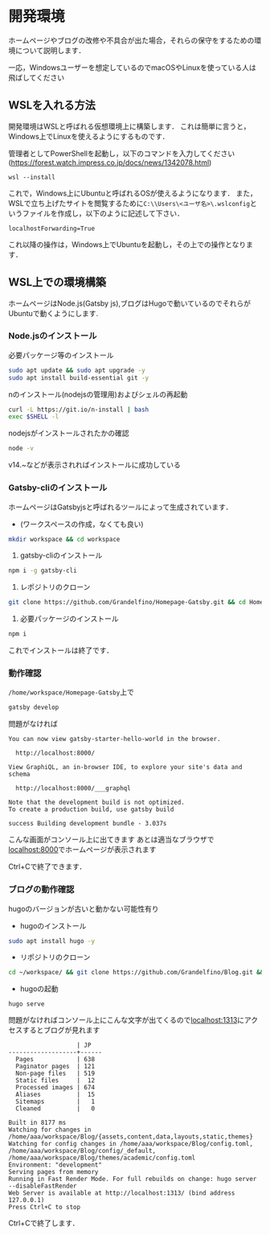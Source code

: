 # 開発環境

ホームページやブログの改修や不具合が出た場合，それらの保守をするための環境について説明します．

一応，Windowsユーザーを想定しているのでmacOSやLinuxを使っている人は飛ばしてください

## WSLを入れる方法
開発環境はWSLと呼ばれる仮想環境上に構築します．
これは簡単に言うと，Windows上でLinuxを使えるようにするものです．

管理者としてPowerShellを起動し，以下のコマンドを入力してください
(https://forest.watch.impress.co.jp/docs/news/1342078.html)
```
wsl --install
```

これで，Windows上にUbuntuと呼ばれるOSが使えるようになります．
また，WSLで立ち上げたサイトを閲覧するために`C:\\Users\<ユーザ名>\.wslconfig`というファイルを作成し，以下のように記述して下さい．

```
localhostForwarding=True
```


これ以降の操作は，Windows上でUbuntuを起動し，その上での操作となります．

## WSL上での環境構築

ホームページはNode.js(Gatsby js),ブログはHugoで動いているのでそれらがUbuntuで動くようにします.  

### Node.jsのインストール
必要パッケージ等のインストール
```bash
sudo apt update && sudo apt upgrade -y
sudo apt install build-essential git -y
```
nのインストール(nodejsの管理用)およびシェルの再起動
```bash
curl -L https://git.io/n-install | bash
exec $SHELL -l
```

nodejsがインストールされたかの確認
```bash
node -v
```
v14.~などが表示されればインストールに成功している

### Gatsby-cliのインストール

ホームページはGatsbyjsと呼ばれるツールによって生成されています．

- (ワークスペースの作成，なくても良い)

```bash
mkdir workspace && cd workspace
```


1. gatsby-cliのインストール

```bash
npm i -g gatsby-cli
```

1. レポジトリのクローン

```bash
git clone https://github.com/Grandelfino/Homepage-Gatsby.git && cd Homepage-Gatsby
```

1. 必要パッケージのインストール

```bash
npm i
```

これでインストールは終了です．

### 動作確認

`/home/workspace/Homepage-Gatsby`上で

```bash
gatsby develop
```

問題がなければ

```
You can now view gatsby-starter-hello-world in the browser.
⠀
  http://localhost:8000/
⠀
View GraphiQL, an in-browser IDE, to explore your site's data and schema
⠀
  http://localhost:8000/___graphql
⠀
Note that the development build is not optimized.
To create a production build, use gatsby build
⠀
success Building development bundle - 3.037s
```

こんな画面がコンソール上に出てきます  あとは適当なブラウザで[localhost:8000](http://localhost:8000)でホームページが表示されます

Ctrl+Cで終了できます．

### ブログの動作確認

hugoのバージョンが古いと動かない可能性有り

- hugoのインストール

```bash
sudo apt install hugo -y
```

- リポジトリのクローン

```bash
cd ~/workspace/ && git clone https://github.com/Grandelfino/Blog.git && cd Blog
```

- hugoの起動

```
hugo serve
```

問題がなければコンソール上にこんな文字が出てくるので[localhost:1313](http://localhost:1313)にアクセスするとブログが見れます

```
                   | JP
-------------------+------
  Pages            | 638
  Paginator pages  | 121
  Non-page files   | 519
  Static files     |  12
  Processed images | 674
  Aliases          |  15
  Sitemaps         |   1
  Cleaned          |   0

Built in 8177 ms
Watching for changes in /home/aaa/workspace/Blog/{assets,content,data,layouts,static,themes}
Watching for config changes in /home/aaa/workspace/Blog/config.toml, /home/aaa/workspace/Blog/config/_default, /home/aaa/workspace/Blog/themes/academic/config.toml
Environment: "development"
Serving pages from memory
Running in Fast Render Mode. For full rebuilds on change: hugo server --disableFastRender
Web Server is available at http://localhost:1313/ (bind address 127.0.0.1)
Press Ctrl+C to stop
```
Ctrl+Cで終了します．
